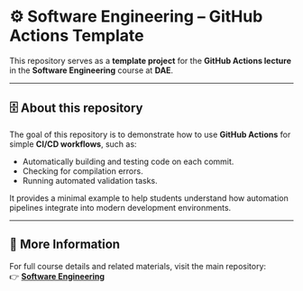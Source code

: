 # ⚙️ Software Engineering – GitHub Actions Template

This repository serves as a **template project** for the **GitHub Actions lecture** in the **Software Engineering** course at **DAE**.

---

## 🗄️ About this repository 

The goal of this repository is to demonstrate how to use **GitHub Actions** for simple **CI/CD workflows**, such as:
- Automatically building and testing code on each commit.
- Checking for compilation errors.
- Running automated validation tasks.

It provides a minimal example to help students understand how automation pipelines integrate into modern development environments.

---

## 🔗 More Information

For full course details and related materials, visit the main repository:  
👉 [**Software Engineering**](https://github.com/knapeczadam/software-engineering)
